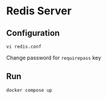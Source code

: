 # Redis Server

## Configuration
```config
vi redis.conf
```
Change password for `requirepass` key
## Run

```shell
docker compose up
```